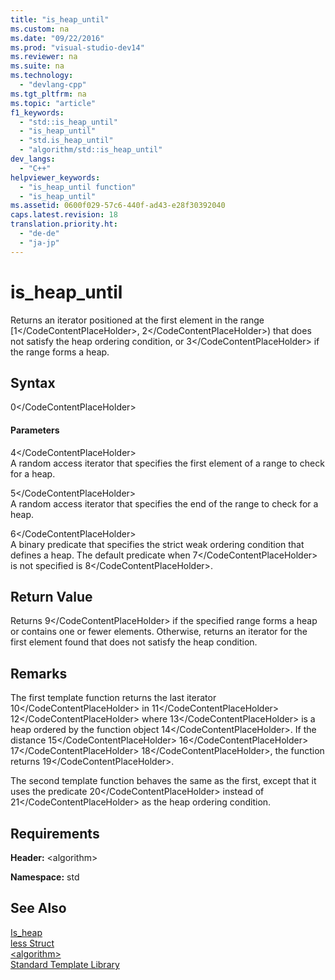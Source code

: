 ```yaml
---
title: "is_heap_until"
ms.custom: na
ms.date: "09/22/2016"
ms.prod: "visual-studio-dev14"
ms.reviewer: na
ms.suite: na
ms.technology: 
  - "devlang-cpp"
ms.tgt_pltfrm: na
ms.topic: "article"
f1_keywords: 
  - "std::is_heap_until"
  - "is_heap_until"
  - "std.is_heap_until"
  - "algorithm/std::is_heap_until"
dev_langs: 
  - "C++"
helpviewer_keywords: 
  - "is_heap_until function"
  - "is_heap_until"
ms.assetid: 0600f029-57c6-440f-ad43-e28f30392040
caps.latest.revision: 18
translation.priority.ht: 
  - "de-de"
  - "ja-jp"
---
```

# is_heap_until
Returns an iterator positioned at the first element in the range [<CodeContentPlaceHolder>1\</CodeContentPlaceHolder>, <CodeContentPlaceHolder>2\</CodeContentPlaceHolder>) that does not satisfy the heap ordering condition, or <CodeContentPlaceHolder>3\</CodeContentPlaceHolder> if the range forms a heap.  
  
## Syntax  
  
<CodeContentPlaceHolder>0\</CodeContentPlaceHolder>  
#### Parameters  
 <CodeContentPlaceHolder>4\</CodeContentPlaceHolder>  
 A random access iterator that specifies the first element of a range to check for a heap.  
  
 <CodeContentPlaceHolder>5\</CodeContentPlaceHolder>  
 A random access iterator that specifies the end of the range to check for a heap.  
  
 <CodeContentPlaceHolder>6\</CodeContentPlaceHolder>  
 A binary predicate that specifies the strict weak ordering condition that defines a heap. The default predicate when <CodeContentPlaceHolder>7\</CodeContentPlaceHolder> is not specified is <CodeContentPlaceHolder>8\</CodeContentPlaceHolder>.  
  
## Return Value  
 Returns <CodeContentPlaceHolder>9\</CodeContentPlaceHolder> if the specified range forms a heap or contains one or fewer elements. Otherwise, returns an iterator for the first element found that does not satisfy the heap condition.  
  
## Remarks  
 The first template function returns the last iterator <CodeContentPlaceHolder>10\</CodeContentPlaceHolder> in <CodeContentPlaceHolder>11\</CodeContentPlaceHolder> <CodeContentPlaceHolder>12\</CodeContentPlaceHolder> where <CodeContentPlaceHolder>13\</CodeContentPlaceHolder> is a heap ordered by the function object <CodeContentPlaceHolder>14\</CodeContentPlaceHolder>. If the distance <CodeContentPlaceHolder>15\</CodeContentPlaceHolder> <CodeContentPlaceHolder>16\</CodeContentPlaceHolder> <CodeContentPlaceHolder>17\</CodeContentPlaceHolder> <CodeContentPlaceHolder>18\</CodeContentPlaceHolder>, the function returns <CodeContentPlaceHolder>19\</CodeContentPlaceHolder>.  
  
 The second template function behaves the same as the first, except that it uses the predicate <CodeContentPlaceHolder>20\</CodeContentPlaceHolder> instead of <CodeContentPlaceHolder>21\</CodeContentPlaceHolder> as the heap ordering condition.  
  
## Requirements  
 **Header:** \<algorithm>  
  
 **Namespace:** std  
  
## See Also  
 [Is_heap](../vs140/is_heap.md)   
 [less Struct](../vs140/less-struct.md)   
 [\<algorithm>](../vs140/-algorithm-.md)   
 [Standard Template Library](../vs140/standard-template-library.md)